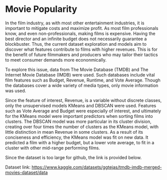 # Movie Popularity

In the film industry, as with most other entertainment industries, it is important to mitigate costs and maximize profit. As most film professionals know, and even non-professionals, making films is expensive. Having the best director and an infinite budget does not necessarily guarantee a blockbuster. Thus, the current dataset exploration and models aim to discover what features contribute to films with higher revenues. This is for the benefit of future filmmakers and producers who may tailor their tactics to meet consumer demands more econonmically. 

To explore this issue, data from The Movie Database (TMDB) and The Internet Movie Database (IMDB) were used. Such databases include vital film features such as Budget, Revenue, Runtime, and Vote Average. Though the databases cover a wide variety of media types, only movie information was used. 

Since the feature of interest, Revenue, is a variable without discrete classes, only the unsupervised models KMeans and DBSCAN were used. Features such as Vote Average and Budget were especially of interest, and ultimately for the KMeans model were important predictors when sorting films into clusters. The DBSCAN model was more particular in its cluster division, creating over four times the number of clusters as the KMeans model, with little distinction in mean Revenue in some clusters. As a result of its conciseness and efficiency, the KMeans model was fit on new data. It predicted a film with a higher budget, but a lower vote average, to fit in a cluster with other mid-range performing films. 

Since the dataset is too large for github, the link is provided below. 

Dataset link: https://www.kaggle.com/datasets/ggtejas/tmdb-imdb-merged-movies-dataset/data
